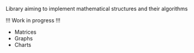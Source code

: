 Library aiming to implement mathematical structures and their algorithms

!!! Work in progress !!!

- Matrices
- Graphs
- Charts